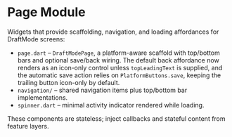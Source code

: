 # Page Module

Widgets that provide scaffolding, navigation, and loading affordances for
DraftMode screens:

- `page.dart` – `DraftModePage`, a platform-aware scaffold with top/bottom bars
  and optional save/back wiring. The default back affordance now renders as an
  icon-only control unless `topLeadingText` is supplied, and the automatic save
  action relies on `PlatformButtons.save`, keeping the trailing button icon-only
  by default.
- `navigation/` – shared navigation items plus top/bottom bar implementations.
- `spinner.dart` – minimal activity indicator rendered while loading.

These components are stateless; inject callbacks and stateful content from
feature layers.
